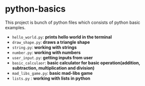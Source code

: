 # python-basics

This project is bunch of python files which consists of python basic examples.

- `hello_world.py`: **prints hello world in the terminal**
- `draw_shape.py`: **draws a triangle shape**    
- `string.py`: **working with strings**
- `number.py`: **working with numbers**
- `user_input.py`: **getting inputs from user**
- `basic_calculaor`: **basic calculator for basic operation(addition, subtraction, multiplication and division)**
- `mad_libs_game.py`: **basic mad-libs game**
- `lists.py` : **working with lists in python**